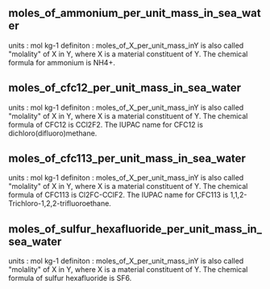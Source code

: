 moles_of_ammonium_per_unit_mass_in_sea_water
--------------------------------------------
units
: mol kg-1
definiton
: moles_of_X_per_unit_mass_inY is also called "molality" of X in Y, where X is a material constituent of Y. The chemical formula for ammonium is NH4+.

moles_of_cfc12_per_unit_mass_in_sea_water
-----------------------------------------
units
: mol kg-1
definiton
: moles_of_X_per_unit_mass_inY is also called "molality" of X in Y, where X is a material constituent of Y. The chemical formula of CFC12 is CCl2F2. The IUPAC name for CFC12 is dichloro(difluoro)methane.


moles_of_cfc113_per_unit_mass_in_sea_water
-----------------------------------------
units
: mol kg-1
definiton
: moles_of_X_per_unit_mass_inY is also called "molality" of X in Y, where X is a material constituent of Y. The chemical formula of CFC113 is Cl2FC-CClF2. The IUPAC name for CFC113 is 1,1,2-Trichloro-1,2,2-trifluoroethane.


moles_of_sulfur_hexafluoride_per_unit_mass_in_sea_water
-------------------------------------------------------
units
: mol kg-1
definiton
: moles_of_X_per_unit_mass_inY is also called "molality" of X in Y, where X is a material constituent of Y. The chemical formula of sulfur hexafluoride is SF6. 